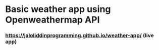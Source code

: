 # Basic weather app using Openweathermap API

### https://jaloliddinprogramming.github.io/weather-app/ (live app)
